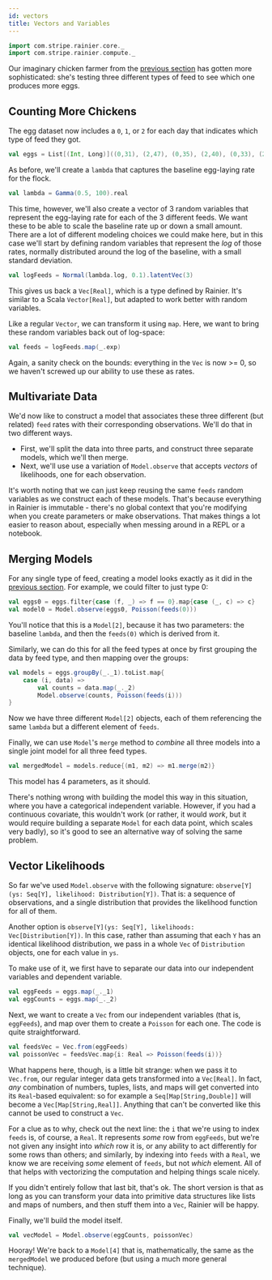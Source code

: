 ```yaml
---
id: vectors
title: Vectors and Variables
---
```


```scala mdoc:invisible
import com.stripe.rainier.core._
import com.stripe.rainier.compute._
```

Our imaginary chicken farmer from the [previous section](likelihoods.md) has gotten more sophisticated: she's testing three different types of feed to see which one produces more eggs.

## Counting More Chickens

The egg dataset now includes a `0`, `1`, or `2` for each day that indicates which type of feed they got.

```scala mdoc:silent
val eggs = List[(Int, Long)]((0,31), (2,47), (0,35), (2,40), (0,33), (2,44), (0,30), (2,46), (0,33), (0,30), (2,36), (2,54), (1,45), (1,39), (2,62), (2,54), (1,30), (2,40), (2,48), (1,33), (0,40), (2,38), (0,31), (2,46), (1,41), (1,42), (0,39), (1,29), (0,28), (1,36), (2,46), (2,33), (2,41), (2,48), (1,32), (0,24), (1,34), (2,48), (1,52), (1,37), (0,28), (0,37), (2,51), (2,44), (1,40), (0,41), (0,36), (1,44), (0,32), (0,31), (0,31), (0,32), (0,33), (1,27), (0,40), (2,45), (2,40), (1,46), (0,35), (2,46), (0,34), (1,41), (0,38), (0,34), (2,46), (1,44), (2,49), (2,39), (1,41), (2,37), (1,29), (0,29), (2,41), (2,46), (1,42), (1,34), (1,32), (1,35), (0,32), (1,40), (1,37), (1,38), (1,42), (1,38), (1,36), (0,38), (0,41), (1,51), (1,40))
```

As before, we'll create a `lambda` that captures the baseline egg-laying rate for the flock.

```scala mdoc:to-string
val lambda = Gamma(0.5, 100).real
```

This time, however, we'll also create a vector of 3 random variables that represent the egg-laying rate for each of the 3 different feeds. We want these to be able to scale the baseline rate up or down a small amount. There are a lot of different modeling choices we could make here, but in this case we'll start by defining random variables that represent the _log_ of those rates, normally distributed around the log of the baseline, with a small standard deviation.

```scala mdoc:to-string
val logFeeds = Normal(lambda.log, 0.1).latentVec(3)
```

This gives us back a `Vec[Real]`, which is a type defined by Rainier. It's similar to a Scala `Vector[Real]`, but adapted to work better with random variables.

Like a regular `Vector`, we can transform it using `map`. Here, we want to bring these random variables back out of log-space:

```scala mdoc:to-string
val feeds = logFeeds.map(_.exp)
```

Again, a sanity check on the bounds: everything in the `Vec` is now >= 0, so we haven't screwed up our ability to use these as rates.

## Multivariate Data

We'd now like to construct a model that associates these three different (but related) `feed` rates with their corresponding observations. We'll do that in two different ways.

* First, we'll split the data into three parts, and construct three separate models, which we'll then merge.
* Next, we'll use use a variation of `Model.observe` that accepts _vectors_ of likelihoods, one for each observation.

It's worth noting that we can just keep reusing the same `feeds` random variables as we construct each of these models. That's because everything in Rainier is immutable - there's no global context that you're modifying when you create parameters or make observations. That makes things a lot easier to reason about, especially when messing around in a REPL or a notebook.

## Merging Models

For any single type of feed, creating a model looks exactly as it did in the [previous section](likelihoods.md). For example, we could filter to just type 0:

```scala mdoc:to-string
val eggs0 = eggs.filter{case (f, _) => f == 0}.map{case (_, c) => c}
val model0 = Model.observe(eggs0, Poisson(feeds(0)))
```

You'll notice that this is a `Model[2]`, because it has two parameters: the baseline `lambda`, and then the `feeds(0)` which is derived from it.

Similarly, we can do this for all the feed types at once by first grouping the data by feed type, and then mapping over the groups:

```scala mdoc:to-string
val models = eggs.groupBy(_._1).toList.map{
    case (i, data) =>
        val counts = data.map(_._2)
        Model.observe(counts, Poisson(feeds(i)))
}
```

Now we have three different `Model[2]` objects, each of them referencing the same `lambda` but a different element of `feeds`.

Finally, we can use `Model`'s `merge` method to _combine_ all three models into a single joint model for all three feed types.

```scala mdoc:to-string
val mergedModel = models.reduce{(m1, m2) => m1.merge(m2)}
```

This model has 4 parameters, as it should.

There's nothing wrong with building the model this way in this situation, where you have a categorical independent variable. However, if you had a continuous covariate, this wouldn't work (or rather, it would _work_, but it would require building a separate `Model` for each data point, which scales very badly), so it's good to see an alternative way of solving the same problem.

## Vector Likelihoods

So far we've used `Model.observe` with the following signature: `observe[Y](ys: Seq[Y], likelihood: Distribution[Y])`. That is: a sequence of observations, and a single distribution that provides the likelihood function for all of them.

Another option is `observe[Y](ys: Seq[Y], likelihoods: Vec[Distribution[Y])`. In this case, rather than assuming that each `Y` has an identical likelihood distribution, we pass in a whole `Vec` of `Distribution` objects, one for each value in `ys`.

To make use of it, we first have to separate our data into our independent variables and dependent variable.

```scala mdoc:to-string
val eggFeeds = eggs.map(_._1)
val eggCounts = eggs.map(_._2)
```

Next, we want to create a `Vec` from our independent variables (that is, `eggFeeds`), and map over them to create a `Poisson` for each one. The code is quite straightforward.

```scala mdoc:to-string
val feedsVec = Vec.from(eggFeeds)
val poissonVec = feedsVec.map{i: Real => Poisson(feeds(i))}
```

What happens here, though, is a little bit strange: when we pass it to `Vec.from`, our regular integer data gets transformed into a `Vec[Real]`. In fact, _any_ combination of numbers, tuples, lists, and maps will get converted into its `Real`-based equivalent: so for example a `Seq[Map[String,Double]]` will become a `Vec[Map[String,Real]]`. Anything that can't be converted like this cannot be used to construct a `Vec`.

For a clue as to why, check out the next line: the `i` that we're using to index `feeds` is, of course, a `Real`. It represents *some* row from `eggFeeds`, but we're not given any insight into *which* row it is, or any ability to act differently for some rows than others; and similarly, by indexing into `feeds` with a `Real`, we know we are receiving _some_ element of `feeds`, but not _which_ element. All of that helps with vectorizing the computation and helping things scale nicely.

If you didn't entirely follow that last bit, that's ok. The short version is that as long as you can transform your data into primitive data structures like lists and maps of numbers, and then stuff them into a `Vec`, Rainier will be happy.

Finally, we'll build the model itself.

```scala mdoc:to-string
val vecModel = Model.observe(eggCounts, poissonVec)
```

Hooray! We're back to a `Model[4]` that is, mathematically, the same as the `mergedModel` we produced before (but using a much more general technique).